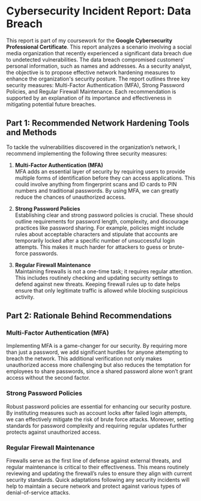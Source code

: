 # Cybersecurity Incident Report: Data Breach 

This report is part of my coursework for the **Google Cybersecurity Professional Certificate**. This report analyzes a scenario involving a social media organization that recently experienced a significant data breach due to undetected vulnerabilities. The data breach compromised customers’ personal information, such as names and addresses. As a security analyst, the objective is to propose effective network hardening measures to enhance the organization's security posture. The report outlines three key security measures: Multi-Factor Authentication (MFA), Strong Password Policies, and Regular Firewall Maintenance. Each recommendation is supported by an explanation of its importance and effectiveness in mitigating potential future breaches.

## Part 1: Recommended Network Hardening Tools and Methods

To tackle the vulnerabilities discovered in the organization’s network, I recommend implementing the following three security measures:

1. **Multi-Factor Authentication (MFA)**  
   MFA adds an essential layer of security by requiring users to provide multiple forms of identification before they can access applications. This could involve anything from fingerprint scans and ID cards to PIN numbers and traditional passwords. By using MFA, we can greatly reduce the chances of unauthorized access.

2. **Strong Password Policies**  
   Establishing clear and strong password policies is crucial. These should outline requirements for password length, complexity, and discourage practices like password sharing. For example, policies might include rules about acceptable characters and stipulate that accounts are temporarily locked after a specific number of unsuccessful login attempts. This makes it much harder for attackers to guess or brute-force passwords.

3. **Regular Firewall Maintenance**  
   Maintaining firewalls is not a one-time task; it requires regular attention. This includes routinely checking and updating security settings to defend against new threats. Keeping firewall rules up to date helps ensure that only legitimate traffic is allowed while blocking suspicious activity.

## Part 2: Rationale Behind Recommendations

### Multi-Factor Authentication (MFA)  
Implementing MFA is a game-changer for our security. By requiring more than just a password, we add significant hurdles for anyone attempting to breach the network. This additional verification not only makes unauthorized access more challenging but also reduces the temptation for employees to share passwords, since a shared password alone won’t grant access without the second factor.

### Strong Password Policies  
Robust password policies are essential for enhancing our security posture. By instituting measures such as account locks after failed login attempts, we can effectively mitigate the risk of brute force attacks. Moreover, setting standards for password complexity and requiring regular updates further protects against unauthorized access.

### Regular Firewall Maintenance  
Firewalls serve as the first line of defense against external threats, and regular maintenance is critical to their effectiveness. This means routinely reviewing and updating the firewall’s rules to ensure they align with current security standards. Quick adaptations following any security incidents will help to maintain a secure network and protect against various types of denial-of-service attacks.
